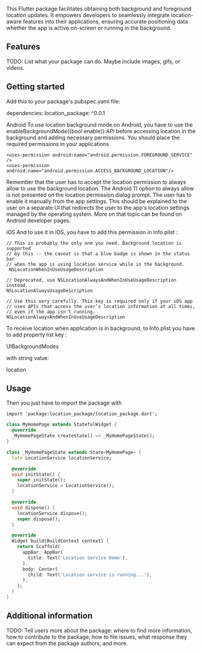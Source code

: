 <!--
This README describes the package. If you publish this package to pub.dev,
this README's contents appear on the landing page for your package.

For information about how to write a good package README, see the guide for
[writing package pages](https://dart.dev/guides/libraries/writing-package-pages).

For general information about developing packages, see the Dart guide for
[creating packages](https://dart.dev/guides/libraries/create-library-packages)
and the Flutter guide for
[developing packages and plugins](https://flutter.dev/developing-packages).
-->

This Flutter package facilitates obtaining both background and foreground location updates. It empowers developers to seamlessly integrate location-aware features into their applications, ensuring accurate positioning data whether the app is active on-screen or running in the background.

## Features

TODO: List what your package can do. Maybe include images, gifs, or videos.

## Getting started

Add this to your package's pubspec.yaml file:

dependencies:
  location_package: ^0.0.1

Android 
To use location background mode on Android, you have to use the enableBackgroundMode({bool enable}) API before accessing location in the background and adding necessary permissions. You should place the required permissions in your applications

    <uses-permission android:name="android.permission.FOREGROUND_SERVICE" />
    <uses-permission android:name="android.permission.ACCESS_BACKGROUND_LOCATION"/>


Remember that the user has to accept the location permission to always allow to use the background location. The Android 11 option to always allow is not presented on the location permission dialog prompt. The user has to enable it manually from the app settings. This should be explained to the user on a separate UI that redirects the user to the app's location settings managed by the operating system. More on that topic can be found on Android developer pages.

iOS 
And to use it in iOS, you have to add this permission in Info.plist :

    // This is probably the only one you need. Background location is supported
    // by this -- the caveat is that a blue badge is shown in the status bar
    // when the app is using location service while in the background.
     NSLocationWhenInUseUsageDescription

    // Deprecated, use NSLocationAlwaysAndWhenInUseUsageDescription instead.
    NSLocationAlwaysUsageDescription

    // Use this very carefully. This key is required only if your iOS app
    // uses APIs that access the user’s location information at all times,
    // even if the app isn't running.
    NSLocationAlwaysAndWhenInUseUsageDescription

To receive location when application is in background, to Info.plist you have to add property list key :

UIBackgroundModes

with string value:

location








## Usage

Then you just have to import the package with

    import 'package:location_package/location_package.dart';




```dart
class MyHomePage extends StatefulWidget {
  @override
  _MyHomePageState createState() => _MyHomePageState();
}

class _MyHomePageState extends State<MyHomePage> {
  late LocationService locationService;

  @override
  void initState() {
    super.initState();
    locationService = LocationService();
  }

  @override
  void dispose() {
    locationService.dispose();
    super.dispose();
  }

  @override
  Widget build(BuildContext context) {
    return Scaffold(
      appBar: AppBar(
        title: Text('Location Service Demo'),
      ),
      body: Center(
        child: Text('Location service is running...'),
      ),
    );
  }
}
```

## Additional information

TODO: Tell users more about the package: where to find more information, how to
contribute to the package, how to file issues, what response they can expect
from the package authors, and more.
